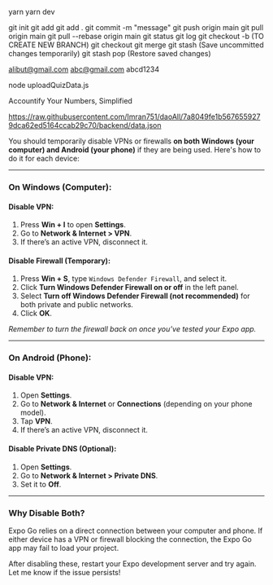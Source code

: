yarn
yarn dev

git init
git add <file>
git add .
git commit -m "message"
git push origin main
git pull origin main
git pull --rebase origin main
git status
git log
git checkout -b <branch-name> (TO CREATE NEW BRANCH)
git checkout <branch-name>
git merge <branch-name>
git stash (Save uncommitted changes temporarily)
git stash pop (Restore saved changes)

alibut@gmail.com
abc@gmail.com
abcd1234

node uploadQuizData.js

Accountify
Your Numbers, Simplified

https://raw.githubusercontent.com/Imran751/daoAll/7a8049fe1b5676559279dca62ed5164ccab29c70/backend/data.json



You should temporarily disable VPNs or firewalls **on both Windows (your computer) and Android (your phone)** if they are being used. Here's how to do it for each device:

---

### **On Windows (Computer):**

#### **Disable VPN:**
1. Press **Win + I** to open **Settings**.
2. Go to **Network & Internet > VPN**.
3. If there’s an active VPN, disconnect it.

#### **Disable Firewall (Temporary):**
1. Press **Win + S**, type `Windows Defender Firewall`, and select it.
2. Click **Turn Windows Defender Firewall on or off** in the left panel.
3. Select **Turn off Windows Defender Firewall (not recommended)** for both private and public networks.
4. Click **OK**.

*Remember to turn the firewall back on once you’ve tested your Expo app.*

---

### **On Android (Phone):**

#### **Disable VPN:**
1. Open **Settings**.
2. Go to **Network & Internet** or **Connections** (depending on your phone model).
3. Tap **VPN**.
4. If there’s an active VPN, disconnect it.

#### **Disable Private DNS (Optional):**
1. Open **Settings**.
2. Go to **Network & Internet > Private DNS**.
3. Set it to **Off**.

---

### Why Disable Both?  
Expo Go relies on a direct connection between your computer and phone. If either device has a VPN or firewall blocking the connection, the Expo Go app may fail to load your project.

After disabling these, restart your Expo development server and try again. Let me know if the issue persists!